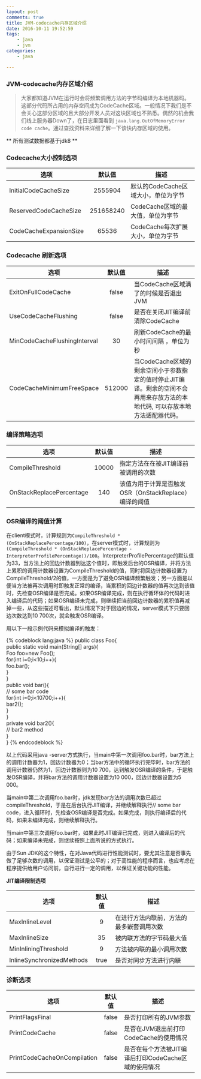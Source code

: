```yaml
---
layout: post
comments: true
title: JVM-codecache内存区域介绍
date: 2016-10-11 19:52:59
tags:
    - java
    - jvm
categories:
    - java

---
```


### JVM-codecache内存区域介绍
                        
> 大家都知道JVM在运行时会将频繁调用方法的字节码编译为本地机器码。这部分代码所占用的内存空间成为CodeCache区域。一般情况下我们是不会关心这部分区域的且大部分开发人员对这块区域也不熟悉。偶然的机会我们线上服务器Down了，在日志里面看到 `java.lang.OutOfMemoryError code cache`。通过查找资料来详细了解一下该快内存区域的使用。

<!-- more -->

** 所有测试数据都基于jdk8 **

### Codecache大小控制选项

| 选项        | 默认值          | 描述  |
| ------------- |:-------------:| ----- |
| InitialCodeCacheSize | 2555904 | 默认的CodeCache区域大小，单位为字节 |
| ReservedCodeCacheSize | 251658240 | CodeCache区域的最大值，单位为字节 |
| CodeCacheExpansionSize | 65536 | CodeCache每次扩展大小，单位为字节 |

### Codecache 刷新选项

| 选项        | 默认值          | 描述  |
| ------------- |:-------------:| ----- |
| ExitOnFullCodeCache | false | 当CodeCache区域满了的时候是否退出JVM |
| UseCodeCacheFlushing | false | 是否在关闭JIT编译前清除CodeCache |
| MinCodeCacheFlushingInterval | 30 | 刷新CodeCache的最小时间间隔 ，单位为秒 |
| CodeCacheMinimumFreeSpace | 512000 | 当CodeCache区域的剩余空间小于参数指定的值时停止JIT编译。剩余的空间不会再用来存放方法的本地代码, 可以存放本地方法适配器代码。 |

### 编译策略选项

| 选项        | 默认值          | 描述  |
| ------------- | :-------------: | ----- |
| CompileThreshold | 10000 | 指定方法在在被JIT编译前被调用的次数 |
|OnStackReplacePercentage | 140 | 该值为用于计算是否触发OSR（OnStackReplace）编译的阈值 |

### OSR编译的阈值计算

在client模式时，计算规则为`CompileThreshold * (OnStackReplacePercentage/100)`，在server模式时，计算规则为`(CompileThreshold * (OnStackReplacePercentage - InterpreterProfilePercentage))/100`。InterpreterProfilePercentage的默认值为33，当方法上的回边计数器到达这个值时，即触发后台的OSR编译，并将方法上累积的调用计数器设置为CompileThreshold的值，同时将回边计数器设置为CompileThreshold/2的值，一方面是为了避免OSR编译频繁触发；另一方面是以便当方法被再次调用时即触发正常的编译，当累积的回边计数器的值再次达到该值时，先检查OSR编译是否完成。如果OSR编译完成，则在执行循环体的代码时进入编译后的代码；如果OSR编译未完成，则继续把当前回边计数器的累积值再减掉一些，从这些描述可看出，默认情况下对于回边的情况，server模式下只要回边次数达到10 700次，就会触发OSR编译。

用以下一段示例代码来模拟编译的触发：

{% codeblock lang:java %}
    public class Foo{  
        public static void main(String[] args){  
        Foo foo=new Foo();  
            for(int i=0;i<10;i++){  
                foo.bar();  
            }  
        }  
        public void bar(){  
            // some bar code  
            for(int i=0;i<10700;i++){  
            bar2();  
            }  
        }  
        private void bar2(){  
            // bar2 method  
        }  
    }
{% endcodeblock %}

以上代码采用java -server方式执行，当main中第一次调用foo.bar时，bar方法上的调用计数器为1，回边计数器为0；当bar方法中的循环执行完毕时，bar方法的调用计数器仍然为1，回边计数器则为10 700，达到触发OSR编译的条件，于是触发OSR编译，并将bar方法的调用计数器设置为10 000，回边计数器设置为5 000。

当main中第二次调用foo.bar时，jdk发现bar方法的调用次数已超过compileThreshold，于是在后台执行JIT编译，并继续解释执行// some bar code，进入循环时，先检查OSR编译是否完成。如果完成，则执行编译后的代码，如果未编译完成，则继续解释执行。

当main中第三次调用foo.bar时，如果此时JIT编译已完成，则进入编译后的代码；如果编译未完成，则继续按照上面所说的方式执行。

由于Sun JDK的这个特性，在对Java代码进行性能测试时，要尤其注意是否事先做了足够次数的调用，以保证测试是公平的；对于高性能的程序而言，也应考虑在程序提供给用户访问前，自行进行一定的调用，以保证关键功能的性能。

**JIT编译限制选项**

| 选项        | 默认值          | 描述  |
| ------------- | :-------------: | ----- |
| MaxInlineLevel | 9 | 在进行方法内联前，方法的最多嵌套调用次数 |
| MaxInlineSize | 35 | 被内联方法的字节码最大值 |
| MinInliningThreshold | 9 | 方法被内联的最小调用次数 |
| InlineSynchronizedMethods | true | 是否对同步方法进行内联 |

### 诊断选项

| 选项        | 默认值          | 描述  |
| ------------- | :-------------: | ----- |
| PrintFlagsFinal | false | 是否打印所有的JVM参数 |
| PrintCodeCache | false | 是否在JVM退出前打印CodeCache的使用情况 |
| PrintCodeCacheOnCompilation | false | 是否在每个方法被JIT编译后打印CodeCache区域的使用情况 |
         
